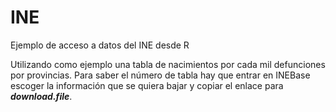 # INE
Ejemplo de acceso a datos del INE desde R

Utilizando como ejemplo una tabla de nacimientos por cada mil defunciones por provincias.
Para saber el número de tabla hay que entrar en INEBase escoger la información que se quiera
bajar y copiar el enlace para ***download.file***.
